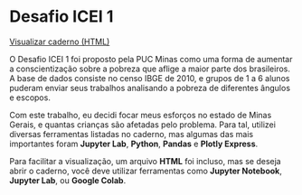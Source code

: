 # Desafio ICEI 1
[Visualizar caderno (HTML)](https://arquiribeiro.github.io/Desafio_ICEI_1/)

O Desafio ICEI 1 foi proposto pela PUC Minas como uma forma de aumentar a conscientização sobre a pobreza que aflige a maior parte dos brasileiros. A base de dados consiste no censo IBGE de 2010, e grupos de 1 a 6 alunos puderam enviar seus trabalhos analisando a pobreza de diferentes ângulos e escopos.

Com este trabalho, eu decidi focar meus esforços no estado de Minas Gerais, e quantas crianças são afetadas pelo problema. Para tal, utilizei diversas ferramentas listadas no caderno, mas algumas das mais importantes foram **Jupyter Lab**, **Python**, **Pandas** e **Plotly Express**.

Para facilitar a visualização, um arquivo **HTML** foi incluso, mas se deseja abrir o caderno, você deve utilizar ferramentas como **Jupyter Notebook**, **Jupyter Lab**, ou **Google Colab**.